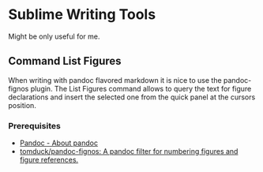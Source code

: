Sublime Writing Tools
=====================

Might be only useful for me.

## Command List Figures

When writing with pandoc flavored markdown it is nice to use the pandoc-fignos plugin. The List Figures command allows to query the text for figure declarations and insert the selected one from the quick panel at the cursors position.  

### Prerequisites  

- [Pandoc - About pandoc](https://pandoc.org/)  
- [tomduck/pandoc-fignos: A pandoc filter for numbering figures and figure references.](https://github.com/tomduck/pandoc-fignos)   


